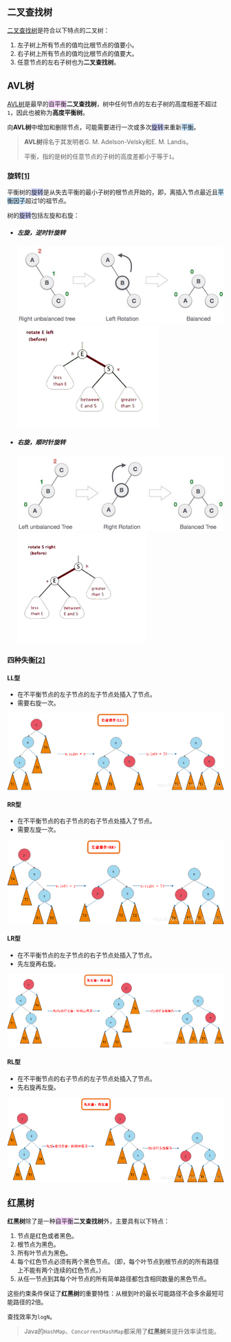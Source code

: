 ## 二叉查找树

[二叉查找树](https://zh.wikipedia.org/wiki/二元搜尋樹)是符合以下特点的二叉树：

1. 左子树上所有节点的值均比根节点的值要小。
2. 右子树上所有节点的值均比根节点的值要大。
3. 任意节点的左右子树也为**二叉查找树**。



## AVL树

[AVL树](https://baike.baidu.com/item/AVL树/10986648)是最早的<span style=background:#f8d2ff>自平衡</span>**二叉查找树**，树中任何节点的左右子树的高度相差不超过`1`，因此也被称为**高度平衡树**。

向**AVL树**中增加和删除节点，可能需要进行一次或多次<span style=background:#c9ccff>旋转</span>来重新<span style=background:#c2e2ff>平衡</span>。

> **AVL树**得名于其发明者G. M. Adelson-Velsky和E. M. Landis。
>
> 平衡，指的是树的任意节点的子树的高度差都小于等于`1`。

### 旋转[[1]](https://blog.csdn.net/u014453898/article/details/112390002)

平衡树的<span style=background:#c9ccff>旋转</span>是从失去平衡的最小子树的根节点开始的，即，离插入节点最近且<span style=background:#c2e2ff>平衡因子</span>超过1的祖节点。

树的<span style=background:#c9ccff>旋转</span>包括左旋和右旋：

- ##### 左旋，逆时针旋转
  
  ![](../images/11/left_rotation.jpg)![](../images/11/left_rotation.gif)
  
- ##### 右旋，顺时针旋转
  
  ![](../images/11/right_rotation.jpg)![](../images/11/right_rotation.gif)

### 四种失衡[[2]](https://blog.csdn.net/qq_25343557/article/details/89110319)

#### LL型

- 在不平衡节点的左子节点的左子节点处插入了节点。
- 需要右旋一次。

![](../images/11/LL.png)

#### RR型

- 在不平衡节点的右子节点的右子节点处插入了节点。
- 需要左旋一次。

![](../images/11/RR.png)

#### LR型

- 在不平衡节点的左子节点的右子节点处插入了节点。
- 先左旋再右旋。

![](../images/11/LR.png)

#### RL型

- 在不平衡节点的右子节点的左子节点处插入了节点。
- 先右旋再左旋。

![](../images/11/RL.png)



## 红黑树

**红黑树**除了是一种<span style=background:#f8d2ff>自平衡</span>**二叉查找树**外，主要具有以下特点：

1. 节点是红色或者黑色。
2. 根节点为黑色。
3. 所有叶节点为黑色。
4. 每个红色节点必须有两个黑色节点。（即，每个叶节点到根节点的的所有路径上不能有两个连续的红色节点。）
5. 从任一节点到其每个叶节点的所有简单路径都包含相同数量的黑色节点。

这些约束条件保证了**红黑树**的重要特性：从根到叶的最长可能路径不会多余最短可能路径的2倍。

查找效率为`logN`。

> Java的`HashMap`、`ConcurrentHashMap`都采用了**红黑树**来提升效率读性能。
